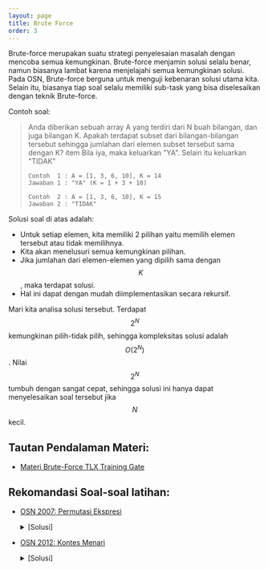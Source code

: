 ```yaml
---
layout: page
title: Brute Force
order: 3
---
```

Brute-force merupakan suatu strategi penyelesaian masalah dengan mencoba semua kemungkinan. Brute-force menjamin solusi selalu benar, namun biasanya lambat karena menjelajahi semua kemungkinan solusi. Pada OSN, Brute-force berguna untuk menguji kebenaran solusi utama kita. Selain itu, biasanya tiap soal selalu memiliki sub-task yang bisa diselesaikan dengan teknik Brute-force.

Contoh soal:

> Anda diberikan sebuah array A yang terdiri dari N buah bilangan, dan juga bilangan K. Apakah terdapat subset dari bilangan-bilangan tersebut sehingga jumlahan dari elemen subset tersebut sama dengan K? item Bila iya, maka keluarkan "YA". Selain itu keluarkan "TIDAK"
> ```
> Contoh  1 : A = [1, 3, 6, 10], K = 14
> Jawaban 1 : "YA" (K = 1 + 3 + 10)
>
> Contoh  2 : A = [1, 3, 6, 10], K = 15
> Jawaban 2 : "TIDAK"
> ```
<!--more-->

Solusi soal di atas adalah:
- Untuk setiap elemen, kita memiliki 2 pilihan yaitu memilih elemen tersebut atau tidak memilihnya.
- Kita akan menelusuri semua kemungkinan pilihan.
- Jika jumlahan dari elemen-elemen yang dipilih sama dengan $$K$$, maka terdapat solusi.
- Hal ini dapat dengan mudah diimplementasikan secara rekursif.

Mari kita analisa solusi tersebut. Terdapat $$2^N$$ kemungkinan pilih-tidak pilih, sehingga kompleksitas solusi adalah $$O(2^N)$$. Nilai $$2^N$$ tumbuh dengan sangat cepat, sehingga solusi ini hanya dapat menyelesaikan soal tersebut jika $$N$$ kecil.

## Tautan Pendalaman Materi:
- [Materi Brute-Force TLX Training Gate](https://training.ia-toki.org/training/curriculums/1/courses/11/chapters/52/lessons/19/)

## Rekomandasi Soal-soal latihan:
- [OSN 2007: Permutasi Ekspresi](https://training.ia-toki.org/problemsets/69/problems/351/)
	<details>
	<summary>[Solusi]</summary>
	Lakukan simulasi, cari semua permutasi ekspresi yang valid. Karena masukan paling besar adalah 13 digit), maka ada 12 tempat di mana kita dapat menyelipkan operator '+', '-', atau tanpa operator. Sehingga total semua cara yang valid hanyalah 3^12. Untuk mengecek hasil ekspresi yang unik, cukup simpan seluruh hasil di array dan lakukan pengurutan.
	</details>

- [OSN 2012: Kontes Menari](https://training.ia-toki.org/training/curriculums/1/courses/11/chapters/52/problems/232/) 
	<details>
	<summary>[Solusi]</summary>
	Karena nilai N hanya 10, kita bisa coba lakukan brute-force di semua permutasi. Untuk setiap permutasi, simulasikan seluruh gerakan untuk mendapatkan total nilai keindahan, dan simpan pada array. Perhitungan kemungkinan rangkaian gerakan yang dapat memukau setiap juri dilakukan dengan melakukan pencarian pada array tersebut.</details>



